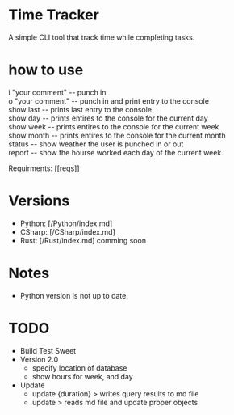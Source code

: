# Time Tracker
A simple CLI tool that track time while completing tasks. 

# how to use
i "your comment" -- punch in  
o "your comment" -- punch in and print entry to the console  
show last -- prints last entry to the console  
show day -- prints entires to the console for the current day  
show week --  prints entires to the console for the current week  
show month -- prints entires to the console for the current month  
status -- show weather the user is punched in or out  
report -- show the hourse worked each day of the current week

Requirments: [[reqs]]

# Versions
- Python: [/Python/index.md]
- CSharp: [/CSharp/index.md]
- Rust:   [/Rust/index.md] comming soon

# Notes
- Python version is not up to date. 

# TODO
- Build Test Sweet
- Version 2.0
    - specify location of database
    - show hours for week, and day
- Update
    - update {duration} > writes query results to md file
    - update > reads md file and update proper objects
